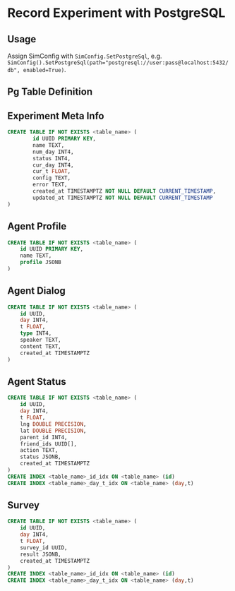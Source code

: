 # Record Experiment with PostgreSQL

## Usage

Assign SimConfig with `SimConfig.SetPostgreSql`, e.g. `SimConfig().SetPostgreSql(path="postgresql://user:pass@localhost:5432/db", enabled=True)`.

## Pg Table Definition

## Experiment Meta Info
```sql
CREATE TABLE IF NOT EXISTS <table_name> (
        id UUID PRIMARY KEY,
        name TEXT,
        num_day INT4,
        status INT4, 
        cur_day INT4,
        cur_t FLOAT,
        config TEXT,
        error TEXT,
        created_at TIMESTAMPTZ NOT NULL DEFAULT CURRENT_TIMESTAMP,
        updated_at TIMESTAMPTZ NOT NULL DEFAULT CURRENT_TIMESTAMP
)

```

## Agent Profile
```sql
CREATE TABLE IF NOT EXISTS <table_name> (
    id UUID PRIMARY KEY,
    name TEXT,
    profile JSONB
)

```

## Agent Dialog
```sql
CREATE TABLE IF NOT EXISTS <table_name> (
    id UUID,
    day INT4,
    t FLOAT,
    type INT4,
    speaker TEXT,
    content TEXT,
    created_at TIMESTAMPTZ
)
```

## Agent Status
```sql
CREATE TABLE IF NOT EXISTS <table_name> (
    id UUID,
    day INT4,
    t FLOAT,
    lng DOUBLE PRECISION,
    lat DOUBLE PRECISION,
    parent_id INT4,
    friend_ids UUID[],
    action TEXT,
    status JSONB,
    created_at TIMESTAMPTZ
)
CREATE INDEX <table_name>_id_idx ON <table_name> (id)
CREATE INDEX <table_name>_day_t_idx ON <table_name> (day,t)
```

## Survey
```sql
CREATE TABLE IF NOT EXISTS <table_name> (
    id UUID,
    day INT4,
    t FLOAT,
    survey_id UUID,
    result JSONB,
    created_at TIMESTAMPTZ
)
CREATE INDEX <table_name>_id_idx ON <table_name> (id)
CREATE INDEX <table_name>_day_t_idx ON <table_name> (day,t)

```
